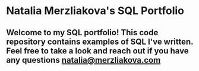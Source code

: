 # Natalia Merzliakova's SQL Portfolio

## Welcome to my SQL portfolio! This code repository contains examples of SQL I've written. Feel free to take a look and reach out if you have any questions natalia@merzliakova.com
